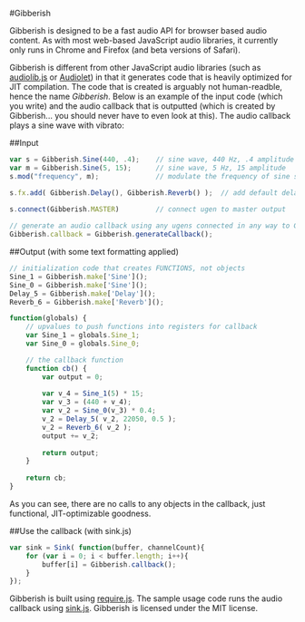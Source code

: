 #Gibberish

Gibberish is designed to be a fast audio API for browser based audio content. As with most web-based JavaScript audio libraries, it currently only runs in Chrome and Firefox (and beta versions of Safari).

Gibberish is different from other JavaScript audio libraries (such as [audiolib.js][audiolib] or [Audiolet][audiolet]) in that it generates code that is heavily optimized for JIT compilation. The code that is created is arguably not human-readble, hence the name _Gibberish_. Below is an example of the input code (which you write) and the audio callback that is outputted (which is created by Gibberish... you should never have to even look at this). The audio callback plays a sine wave with vibrato:

##Input
```javascript
var s = Gibberish.Sine(440, .4); 	// sine wave, 440 Hz, .4 amplitude
var m = Gibberish.Sine(5, 15);		// sine wave, 5 Hz, 15 amplitude
s.mod("frequency", m);				// modulate the frequency of sine s with the output of m

s.fx.add( Gibberish.Delay(), Gibberish.Reverb() );  // add default delay and reverb fx
		
s.connect(Gibberish.MASTER)			// connect ugen to master output

// generate an audio callback using any ugens connected in any way to Gibberish.MASTER
Gibberish.callback = Gibberish.generateCallback();
```

##Output (with some text formatting applied)
```javascript
// initialization code that creates FUNCTIONS, not objects
Sine_1 = Gibberish.make['Sine']();
Sine_0 = Gibberish.make['Sine']();
Delay_5 = Gibberish.make['Delay']();
Reverb_6 = Gibberish.make['Reverb']();

function(globals) {
	// upvalues to push functions into registers for callback
    var Sine_1 = globals.Sine_1;
    var Sine_0 = globals.Sine_0;

	// the callback function
    function cb() {
        var output = 0;
        
        var v_4 = Sine_1(5) * 15;
        var v_3 = (440 + v_4);
        var v_2 = Sine_0(v_3) * 0.4;
        v_2 = Delay_5( v_2, 22050, 0.5 );
        v_2 = Reverb_6( v_2 );
        output += v_2;
        
        return output;
    }
    
    return cb;
}
```

As you can see, there are no calls to any objects in the callback, just functional, JIT-optimizable goodness.

##Use the callback (with sink.js)
```javascript
var sink = Sink( function(buffer, channelCount){
    for (var i = 0; i < buffer.length; i++){
		buffer[i] = Gibberish.callback();
    }
});
```

Gibberish is built using [require.js][require]. The sample usage code runs the audio callback using [sink.js][sink]. Gibberish is licensed under the MIT license.

[audiolib]:https://github.com/jussi-kalliokoski/audiolib.js/
[audiolet]:https://github.com/oampo/Audiolet
[require]:http://requirejs.org/
[sink]:https://github.com/jussi-kalliokoski/sink.js/
